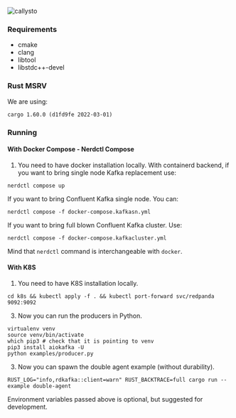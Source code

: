 ![callysto](art/callysto_banner_2000x500.png)

### Requirements

* cmake
* clang
* libtool
* libstdc++-devel

### Rust MSRV

We are using:

```shell
cargo 1.60.0 (d1fd9fe 2022-03-01)
```

### Running

#### With Docker Compose - Nerdctl Compose

1. You need to have docker installation locally.
With containerd backend, if you want to bring single node Kafka replacement use:

```shell
nerdctl compose up
```

If you want to bring Confluent Kafka single node. You can:

```shell
nerdctl compose -f docker-compose.kafkasn.yml
```

If you want to bring full blown Confluent Kafka cluster. Use:

```shell
nerdctl compose -f docker-compose.kafkacluster.yml
```

Mind that `nerdctl` command is interchangeable with `docker`.

#### With K8S

1. You need to have K8S installation locally.

```shell
cd k8s && kubectl apply -f . && kubectl port-forward svc/redpanda 9092:9092
```

3. Now you can run the producers in Python.

```shell
virtualenv venv
source venv/bin/activate
which pip3 # check that it is pointing to venv
pip3 install aiokafka -U
python examples/producer.py
```

3. Now you can spawn the double agent example (without durability).

```shell
RUST_LOG="info,rdkafka::client=warn" RUST_BACKTRACE=full cargo run --example double-agent
```

Environment variables passed above is optional, but suggested for development.

